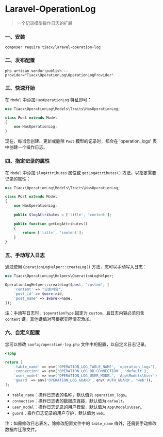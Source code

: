 # Laravel-OperationLog
> 一个记录模型操作日志的扩展

### 一、安装
```
composer require tiacx/laravel-operation-log
```

### 二、发布配置
```
php artisan vendor:publish --provider="Tiacx\OperationLog\OperationLogProvider"
```

### 三、快速开始

在 `Model` 中添加 `HasOperationLog` 特征即可：

```php
use Tiacx\OperationLog\Models\Traits\HasOperationLog;

class Post extends Model
{
    use HasOperationLog;
}
```

现在，每当您创建、更新或删除 `Post` 模型的记录时，都会在 'operation_logs' 表中创建一个操作日志。

### 四、指定记录的属性

在 `Model` 中添加 `$logAttributes` 属性或 `getLogAttributes()` 方法，以指定需要记录的属性：

```php
use Tiacx\OperationLog\Models\Traits\HasOperationLog;

class Post extends Model
{
    use HasOperationLog;
    
    public $logAttributes = ['title', 'content'];
    
    public function getLogAttributes()
    {
        return ['title', 'content'];
    }
}
```

### 五、手动写入日志

通过使用 `OperationLogHelper::createLog()` 方法，您可以手动写入日志：

```php
use Tiacx\OperationLog\Helpers\OperationLogHelper;

OperationLogHelper::createLog($post, 'custom', [
    'content' => "日志内容",
    'post_id' => $ware->id,
    'post_name' => $ware->name,
]);
```

注：手动写日志时，`$operationType` 固定为 `custom`，且日志内容必须包含 `content` 键。其他键值对可根据实际情况添加。

### 六、自定义配置

您可以修改 `config/operation-log.php` 文件中的配置，以自定义日志记录。

```php
<?php

return [
    'table_name' => env('OPERATION_LOG_TABLE_NAME', 'operation_logs'),
    'connection' => env('OPERATION_LOG_DB_CONNECTION', 'default'),
    'user_model' => env('OPERATION_LOG_USER_MODEL', 'App\Models\User'),
    'guard' => env('OPERATION_LOG_GUARD', env('AUTH_GUARD', 'web')),
];
```

- `table_name`：操作日志表的名称，默认值为 `operation_logs`。
- `connection`：操作日志表的数据库连接，默认值为 `default`。
- `user_model`：操作日志记录的用户模型，默认值为 `App\Models\User`。
- `guard`：操作日志记录的用户守护，默认值为 `web`。

注：如需修改日志表名，除修改配置文件中的 `table_name` 值外，还需要手动修改数据库迁移文件。
